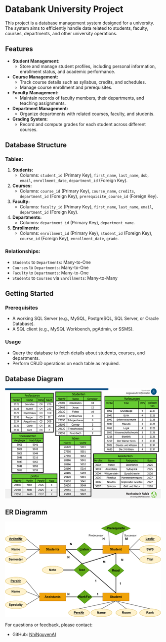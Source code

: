 # Databank University Project

This project is a database management system designed for a university. The system aims to efficiently handle data related to students, faculty, courses, departments, and other university operations.

## Features

- **Student Management:**
  - Store and manage student profiles, including personal information, enrollment status, and academic performance.
- **Course Management:**
  - Track course details such as syllabus, credits, and schedules.
  - Manage course enrollment and prerequisites.
- **Faculty Management:**
  - Maintain records of faculty members, their departments, and teaching assignments.
- **Department Management:**
  - Organize departments with related courses, faculty, and students.
- **Grading System:**
  - Record and compute grades for each student across different courses.

## Database Structure

### Tables:

1. **Students:**
   - Columns: `student_id` (Primary Key), `first_name`, `last_name`, `dob`, `email`, `enrollment_date`, `department_id` (Foreign Key).
2. **Courses:**
   - Columns: `course_id` (Primary Key), `course_name`, `credits`, `department_id` (Foreign Key), `prerequisite_course_id` (Foreign Key).
3. **Faculty:**
   - Columns: `faculty_id` (Primary Key), `first_name`, `last_name`, `email`, `department_id` (Foreign Key).
4. **Departments:**
   - Columns: `department_id` (Primary Key), `department_name`.
5. **Enrollments:**
   - Columns: `enrollment_id` (Primary Key), `student_id` (Foreign Key), `course_id` (Foreign Key), `enrollment_date`, `grade`.

### Relationships:

- `Students` to `Departments`: Many-to-One
- `Courses` to `Departments`: Many-to-One
- `Faculty` to `Departments`: Many-to-One
- `Students` to `Courses` via `Enrollments`: Many-to-Many

## Getting Started

### Prerequisites

- A working SQL Server (e.g., MySQL, PostgreSQL, SQL Server, or Oracle Database).
- A SQL client (e.g., MySQL Workbench, pgAdmin, or SSMS).


### Usage

- Query the database to fetch details about students, courses, and departments.
- Perform CRUD operations on each table as required.


## Database Diagram

![Database Diagram](image/data_table.png)

## ER Diagramm 

![ER Diagram](image/ER_Diagramm.png)

For questions or feedback, please contact:
- GitHub: [NhiNguyenAI](https://github.com/NhiNguyenAI)



